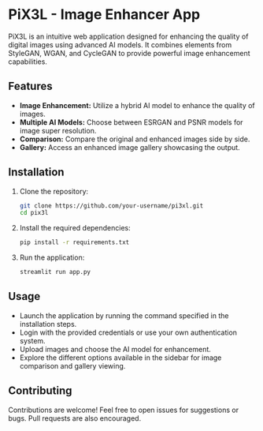# PiX3L - Image Enhancer App

PiX3L is an intuitive web application designed for enhancing the quality of digital images using advanced AI models. It combines elements from StyleGAN, WGAN, and CycleGAN to provide powerful image enhancement capabilities.

## Features

- **Image Enhancement:** Utilize a hybrid AI model to enhance the quality of images.
- **Multiple AI Models:** Choose between ESRGAN and PSNR models for image super resolution.
- **Comparison:** Compare the original and enhanced images side by side.
- **Gallery:** Access an enhanced image gallery showcasing the output.

## Installation

1. Clone the repository:

    ```bash
    git clone https://github.com/your-username/pi3xl.git
    cd pix3l
    ```

2. Install the required dependencies:

    ```bash
    pip install -r requirements.txt
    ```

3. Run the application:

    ```bash
    streamlit run app.py
    ```

## Usage

- Launch the application by running the command specified in the installation steps.
- Login with the provided credentials or use your own authentication system.
- Upload images and choose the AI model for enhancement.
- Explore the different options available in the sidebar for image comparison and gallery viewing.

## Contributing

Contributions are welcome! Feel free to open issues for suggestions or bugs. Pull requests are also encouraged.
